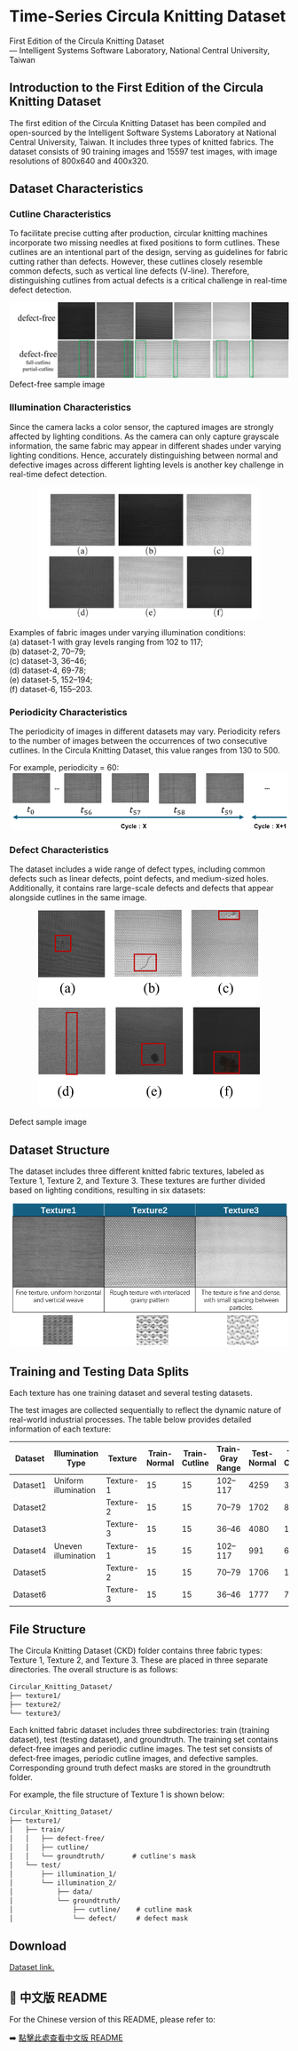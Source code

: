 # Time-Series Circula Knitting Dataset  
First Edition of the Circula Knitting Dataset  
— Intelligent Systems Software Laboratory, National Central University, Taiwan

## Introduction to the First Edition of the Circula Knitting Dataset
The first edition of the Circula Knitting Dataset has been compiled and open-sourced by the Intelligent Software Systems Laboratory at National Central University, Taiwan. It includes three types of knitted fabrics. The dataset consists of 90 training images and 15597 test images, with image resolutions of 800x640 and 400x320.

## Dataset Characteristics

### Cutline Characteristics
To facilitate precise cutting after production, circular knitting machines incorporate two missing needles at fixed positions to form cutlines. These cutlines are an intentional part of the design, serving as guidelines for fabric cutting rather than defects. However, these cutlines closely resemble common defects, such as vertical line defects (V-line). Therefore, distinguishing cutlines from actual defects is a critical challenge in real-time defect detection.

![img_3.png](Image/img_3.png)  
Defect-free sample image

### Illumination Characteristics
Since the camera lacks a color sensor, the captured images are strongly affected by lighting conditions. As the camera can only capture grayscale information, the same fabric may appear in different shades under varying lighting conditions. Hence, accurately distinguishing between normal and defective images across different lighting levels is another key challenge in real-time defect detection.

<p align="center">
  <img src="Image/illumination.png" alt="illumination.png" width="400">
</p>

Examples of fabric images under varying illumination conditions:  
(a) dataset-1 with gray levels ranging from 102 to 117;  
(b) dataset-2, 70–79;  
(c) dataset-3, 36–46;  
(d) dataset-4, 69-78;  
(e) dataset-5, 152–194;  
(f) dataset-6, 155–203.

### Periodicity Characteristics
The periodicity of images in different datasets may vary. Periodicity refers to the number of images between the occurrences of two consecutive cutlines. In the Circula Knitting Dataset, this value ranges from 130 to 500.

For example, periodicity = 60:  
![img_7.png](Image/img_7.png)

### Defect Characteristics
The dataset includes a wide range of defect types, including common defects such as linear defects, point defects, and medium-sized holes. Additionally, it contains rare large-scale defects and defects that appear alongside cutlines in the same image.

<p align="center">
  <img src="Image/defect_sample.png" alt="defect_sample.png" width="400">
</p>

Defect sample image

## Dataset Structure
The dataset includes three different knitted fabric textures, labeled as Texture 1, Texture 2, and Texture 3. These textures are further divided based on lighting conditions, resulting in six datasets:

![img_10.png](Image/img_10.png)

## Training and Testing Data Splits
Each texture has one training dataset and several testing datasets.

The test images are collected sequentially to reflect the dynamic nature of real-world industrial processes. The table below provides detailed information of each texture:

| Dataset  | Illumination Type    | Texture   | Train-Normal | Train-Cutline | Train-Gray Range | Test-Normal | Test-Cutline | Test-Defect | Test-Gray Range |
|----------|----------------------|-----------|--------------|----------------|------------------|-------------|---------------|--------------|------------------|
| Dataset1 | Uniform illumination | Texture-1 | 15           | 15             | 102–117          | 4259        | 313           | 51           | 102–117          |
| Dataset2 |                      | Texture-2 | 15           | 15             | 70–79            | 1702        | 81            | 23           | 70–79            |
| Dataset3 |                      | Texture-3 | 15           | 15             | 36–46            | 4080        | 191           | 19           | 36–46            |
| Dataset4 | Uneven illumination  | Texture-1 | 15           | 15             | 102–117          | 991         | 68            | 121          | 69–78            |
| Dataset5 |                      | Texture-2 | 15           | 15             | 70–79            | 1706        | 102           | 22           | 152–94           |
| Dataset6 |                      | Texture-3 | 15           | 15             | 36–46            | 1777        | 78            | 13           | 155–203          |

## File Structure
The Circula Knitting Dataset (CKD) folder contains three fabric types: Texture 1, Texture 2, and Texture 3. These are placed in three separate directories. The overall structure is as follows:

```
Circular_Knitting_Dataset/
├── texture1/
├── texture2/
└── texture3/
```

Each knitted fabric dataset includes three subdirectories: train (training dataset), test (testing dataset), and groundtruth. The training set contains defect-free images and periodic cutline images. The test set consists of defect-free images, periodic cutline images, and defective samples. Corresponding ground truth defect masks are stored in the groundtruth folder.

For example, the file structure of Texture 1 is shown below:

```
Circular_Knitting_Dataset/
├── texture1/
│   ├── train/
│   │   ├── defect-free/
│   │   ├── cutline/
│   │   └── groundtruth/       # cutline's mask
│   └── test/
│       ├── illumination_1/
│       └── illumination_2/
│           ├── data/
│           └── groundtruth/
│               ├── cutline/    # cutline mask
│               └── defect/     # defect mask
```

## Download

[Dataset link.](https://drive.google.com/file/d/1kH9_ETZdDaDGBQaaS2q3UvncdEjDAdNv/view?usp=drive_link)

## 📄 中文版 README

For the Chinese version of this README, please refer to:

➡️ [點擊此處查看中文版 README](./README_zh.md)
